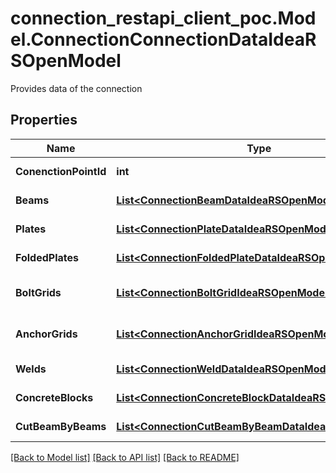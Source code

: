 # connection_restapi_client_poc.Model.ConnectionConnectionDataIdeaRSOpenModel
Provides data of the connection

## Properties

Name | Type | Description | Notes
------------ | ------------- | ------------- | -------------
**ConenctionPointId** | **int** | Connection Point Id | [optional] 
**Beams** | [**List&lt;ConnectionBeamDataIdeaRSOpenModel&gt;**](ConnectionBeamDataIdeaRSOpenModel.md) | Connected beams | [optional] 
**Plates** | [**List&lt;ConnectionPlateDataIdeaRSOpenModel&gt;**](ConnectionPlateDataIdeaRSOpenModel.md) | Plates of the connection | [optional] 
**FoldedPlates** | [**List&lt;ConnectionFoldedPlateDataIdeaRSOpenModel&gt;**](ConnectionFoldedPlateDataIdeaRSOpenModel.md) | Folded plate of the connection | [optional] 
**BoltGrids** | [**List&lt;ConnectionBoltGridIdeaRSOpenModel&gt;**](ConnectionBoltGridIdeaRSOpenModel.md) | Bolt grids which belongs to the connection | [optional] 
**AnchorGrids** | [**List&lt;ConnectionAnchorGridIdeaRSOpenModel&gt;**](ConnectionAnchorGridIdeaRSOpenModel.md) | Anchor grids which belongs to the connection | [optional] 
**Welds** | [**List&lt;ConnectionWeldDataIdeaRSOpenModel&gt;**](ConnectionWeldDataIdeaRSOpenModel.md) | Welds of the connection | [optional] 
**ConcreteBlocks** | [**List&lt;ConnectionConcreteBlockDataIdeaRSOpenModel&gt;**](ConnectionConcreteBlockDataIdeaRSOpenModel.md) | ConcreteBlocksof the connection | [optional] 
**CutBeamByBeams** | [**List&lt;ConnectionCutBeamByBeamDataIdeaRSOpenModel&gt;**](ConnectionCutBeamByBeamDataIdeaRSOpenModel.md) | cut beam by beams | [optional] 

[[Back to Model list]](../README.md#documentation-for-models) [[Back to API list]](../README.md#documentation-for-api-endpoints) [[Back to README]](../README.md)

